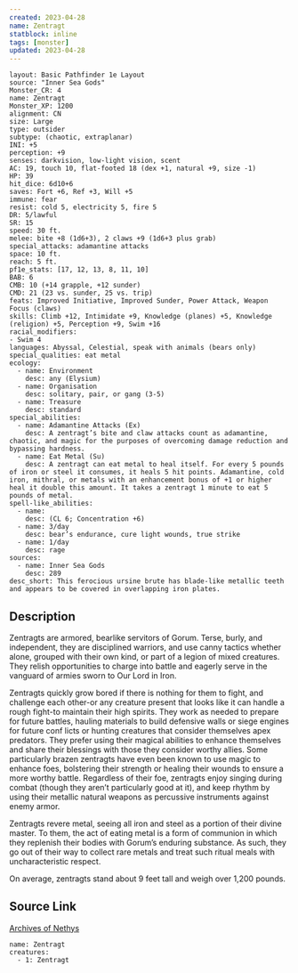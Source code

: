 ```yaml
---
created: 2023-04-28
name: Zentragt
statblock: inline
tags: [monster]
updated: 2023-04-28
---
```

```statblock
layout: Basic Pathfinder 1e Layout
source: "Inner Sea Gods"
Monster_CR: 4
name: Zentragt
Monster_XP: 1200
alignment: CN
size: Large
type: outsider
subtype: (chaotic, extraplanar)
INI: +5
perception: +9
senses: darkvision, low-light vision, scent
AC: 19, touch 10, flat-footed 18 (dex +1, natural +9, size -1)
HP: 39
hit_dice: 6d10+6
saves: Fort +6, Ref +3, Will +5
immune: fear
resist: cold 5, electricity 5, fire 5
DR: 5/lawful
SR: 15
speed: 30 ft.
melee: bite +8 (1d6+3), 2 claws +9 (1d6+3 plus grab)
special_attacks: adamantine attacks
space: 10 ft.
reach: 5 ft.
pf1e_stats: [17, 12, 13, 8, 11, 10]
BAB: 6
CMB: 10 (+14 grapple, +12 sunder)
CMD: 21 (23 vs. sunder, 25 vs. trip)
feats: Improved Initiative, Improved Sunder, Power Attack, Weapon Focus (claws)
skills: Climb +12, Intimidate +9, Knowledge (planes) +5, Knowledge (religion) +5, Perception +9, Swim +16
racial_modifiers:
- Swim 4
languages: Abyssal, Celestial, speak with animals (bears only)
special_qualities: eat metal
ecology:
  - name: Environment
    desc: any (Elysium)
  - name: Organisation
    desc: solitary, pair, or gang (3-5)
  - name: Treasure
    desc: standard
special_abilities:
  - name: Adamantine Attacks (Ex)
    desc: A zentragt’s bite and claw attacks count as adamantine, chaotic, and magic for the purposes of overcoming damage reduction and bypassing hardness.
  - name: Eat Metal (Su)
    desc: A zentragt can eat metal to heal itself. For every 5 pounds of iron or steel it consumes, it heals 5 hit points. Adamantine, cold iron, mithral, or metals with an enhancement bonus of +1 or higher heal it double this amount. It takes a zentragt 1 minute to eat 5 pounds of metal.
spell-like_abilities:
  - name:
    desc: (CL 6; Concentration +6)
  - name: 3/day
    desc: bear’s endurance, cure light wounds, true strike
  - name: 1/day
    desc: rage
sources:
  - name: Inner Sea Gods
    desc: 289
desc_short: This ferocious ursine brute has blade-like metallic teeth and appears to be covered in overlapping iron plates.
```
## Description
Zentragts are armored, bearlike servitors of Gorum. Terse, burly, and independent, they are disciplined warriors, and use canny tactics whether alone, grouped with their own kind, or part of a legion of mixed creatures. They relish opportunities to charge into battle and eagerly serve in the vanguard of armies sworn to Our Lord in Iron.

Zentragts quickly grow bored if there is nothing for them to fight, and challenge each other-or any creature present that looks like it can handle a rough fight-to maintain their high spirits. They work as needed to prepare for future battles, hauling materials to build defensive walls or siege engines for future conf licts or hunting creatures that consider themselves apex predators. They prefer using their magical abilities to enhance themselves and share their blessings with those they consider worthy allies. Some particularly brazen zentragts have even been known to use magic to enhance foes, bolstering their strength or healing their wounds to ensure a more worthy battle. Regardless of their foe, zentragts enjoy singing during combat (though they aren’t particularly good at it), and keep rhythm by using their metallic natural weapons as percussive instruments against enemy armor.

Zentragts revere metal, seeing all iron and steel as a portion of their divine master. To them, the act of eating metal is a form of communion in which they replenish their bodies with Gorum’s enduring substance. As such, they go out of their way to collect rare metals and treat such ritual meals with uncharacteristic respect.

On average, zentragts stand about 9 feet tall and weigh over 1,200 pounds.
## Source Link
[Archives of Nethys](https://aonprd.com/MonsterDisplay.aspx?ItemName=Zentragt)
```encounter-table
name: Zentragt
creatures:
  - 1: Zentragt
```
